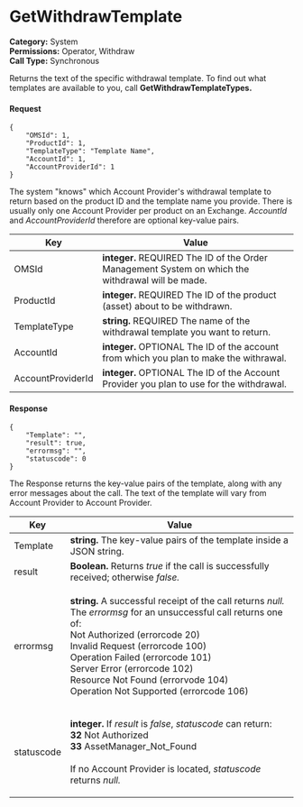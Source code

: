 # GetWithdrawTemplate

**Category:** System\
**Permissions:** Operator, Withdraw\
**Call Type:** Synchronous

Returns the text of the specific withdrawal template. To find out what templates are available to you, call **GetWithdrawTemplateTypes.**

#### Request <a href="#request" id="request"></a>

```
{
    "OMSId": 1,
    "ProductId": 1,
    "TemplateType": "Template Name",
    "AccountId": 1,
    "AccountProviderId": 1
}
```

The system "knows" which Account Provider's withdrawal template to return based on the product ID and the template name you provide. There is usually only one Account Provider per product on an Exchange. _AccountId_ and _AccountProviderId_ therefore are optional key-value pairs.

| Key               | Value                                                                                             |
| ----------------- | ------------------------------------------------------------------------------------------------- |
| OMSId             | **integer.** REQUIRED The ID of the Order Management System on which the withdrawal will be made. |
| ProductId         | **integer.** REQUIRED The ID of the product (asset) about to be withdrawn.                        |
| TemplateType      | **string.** REQUIRED The name of the withdrawal template you want to return.                      |
| AccountId         | **integer.** OPTIONAL The ID of the account from which you plan to make the withrawal.            |
| AccountProviderId | **integer.** OPTIONAL The ID of the Account Provider you plan to use for the withdrawal.          |

#### Response <a href="#response" id="response"></a>

```
{
    "Template": "",
    "result": true,
    "errormsg": "",
    "statuscode": 0
}
```

The Response returns the key-value pairs of the template, along with any error messages about the call. The text of the template will vary from Account Provider to Account Provider.

| Key        | Value                                                                                                                                                                                                                                                                                                                                                                           |
| ---------- | ------------------------------------------------------------------------------------------------------------------------------------------------------------------------------------------------------------------------------------------------------------------------------------------------------------------------------------------------------------------------------- |
| Template   | **string.** The key-value pairs of the template inside a JSON string.                                                                                                                                                                                                                                                                                                           |
| result     | **Boolean.** Returns _true_ if the call is successfully received; otherwise _false._                                                                                                                                                                                                                                                                                            |
| errormsg   | <p><strong>string.</strong> A successful receipt of the call returns <em>null.</em> The <em>errormsg</em> for an unsuccessful call returns one of:<br>Not Authorized (errorcode 20)<br>Invalid Request (errorcode 100)<br>Operation Failed (errorcode 101)<br>Server Error (errorcode 102)<br>Resource Not Found (errorvode 104)<br>Operation Not Supported (errorcode 106)</p> |
| statuscode | <p><strong>integer.</strong> If <em>result</em> is <em>false</em>, <em>statuscode</em> can return:<br><strong>32</strong> Not Authorized<br><strong>33</strong> AssetManager_Not_Found<br><br>If no Account Provider is located, <em>statuscode</em> returns <em>null.</em></p>                                                                                                 |
